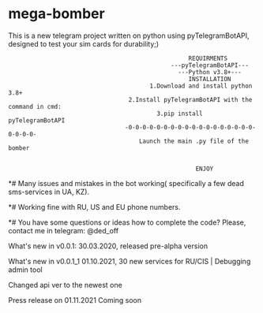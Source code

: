 # mega-bomber
 This is a new telegram project written on python using pyTelegramBotAPI, designed to test your sim cards for durability;)
 
                                                       REQUIRMENTS
                                                  ---pyTelegramBotAPI---
                                                    ---Python v3.8+---
                                                       INSTALLATION
                                            1.Download and install python 3.8+
                                      2.Install pyTelegramBotAPI with the command in cmd:
                                              3.pip install pyTelegramBotAPI
                                     -0-0-0-0-0-0-0-0-0-0-0-0-0-0-0-0-0-0-0-0-0-0-
                                         Launch the main .py file of the bomber
                                           
                                          
                                                         ENJOY
*# Many issues and mistakes in the bot working( specifically a few dead sms-services in UA, KZ).

*# Working fine with RU, US and EU phone numbers.

*# You have some questions or ideas how to complete the code? Please, contact me in telegram: @ded_off

What's new in v0.0.1:
30.03.2020, released pre-alpha version

What's new in v0.0.1_1
01.10.2021, 30 new services for RU/CIS | Debugging admin tool

Changed api ver to the newest one

Press release on 01.11.2021
Coming soon
